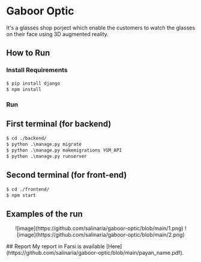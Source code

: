 # Gaboor Optic

It's a glasses shop porject which enable the customers to watch the glasses on their face using 3D augmented reality.

## How to Run
### Install Requirements
    $ pip install django
    $ npm install

### Run
  ## First terminal (for backend)
    $ cd ./backend/
    $ python .\manage.py migrate
    $ python .\manage.py makemigrations YGM_API
    $ python .\manage.py runserver
  
  ## Second terminal (for front-end)
    $ cd ./frontend/
    $ npm start
    
## Examples of the run
<p align="center">
    ![image](https://github.com/salinaria/gaboor-optic/blob/main/1.png)
    ![image](https://github.com/salinaria/gaboor-optic/blob/main/2.png)
</p>
## Report
My report in Farsi is available [Here](https://github.com/salinaria/gaboor-optic/blob/main/payan_name.pdf).

